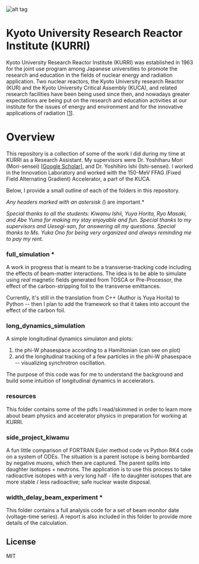 ![alt tag](https://www.rri.kyoto-u.ac.jp/wp-content/themes/rri/image/etoptitle.jpg)

# Kyoto University Research Reactor Institute (KURRI)
Kyoto University Research Reactor Institute (KURRI) was established in 1963 for the joint use program among Japanese universities to promote the research and education in the fields of nuclear energy and radiation application. Two nuclear reactors, the Kyoto University research Reactor (KUR) and the Kyoto University Critical Assembly (KUCA), and related research facilities have been being used since then, and nowadays greater expectations are being put on the research and education activities at our institute for the issues of energy and environment and for the innovative applications of radiation [[1]].

# Overview
This repository is a collection of some of the work I did during my time at KURRI as a Research Assistant. My supervisors were Dr. Yoshiharu Mori (Mori-sensei) [[Google Scholar]], and Dr. Yoshihiro Ishi (Ishi-sensei). I worked in the Innovation Laboratory and worked with the 150-MeV FFAG (Fixed Field Alternating Gradient) Accelerator, a part of the KUCA.  

Below, I provide a small outline of each of the folders in this repository. 

*Any headers marked with an astersisk (*) are important.*

_Special thanks to all the students: Kiwamu Ishii, Yuya Horita, Ryo Masaki, and Abe Yuma for making my stay enjoyable and fun._
_Special thanks to my supervisors and Uesegi-san, for answering all my questions._
_Special thanks to Ms. Yuka Ono for being very organized and always reminding me to pay my rent._

### full_simulation *
A work in progress that is meant to be a transverse-tracking code including the effects of beam-matter interactions. The idea is to be able to simulate using _real_ magnetic fields generated from TOSCA or Pre-Processor, the effect of the carbon-stripping foil to the transverse emittances. 

Currently, it's still in the translation from C++ (Author is Yuya Horita) to Python -- then I plan to add the framework so that it takes into account the effect of the carbon foil.

### long_dynamics_simulation
A simple longitudinal dynamics simulaton and
plots:

1. the phi-W phasespace according to a Hamiltonian (can see on plot)
2. and the longitudinal tracking of a few particles in the phi-W phasespace -- visualizing synchrotron oscillation.

The purpose of this code was for me to understand the background and build some intuition of longitudinal dynamics in accelerators.

### resources
This folder contains some of the pdfs I read/skimmed in order to learn more about beam physics and accelerator physics in preparation for working at KURRI.

### side_project_kiwamu
A fun little comparison of FORTRAN Euler method
code vs Python RK4 code on a system of ODEs. The situation is a parent
isotope is being bombarded by negative muons, which then are captured. The parent splits into daughter
isotopes + neutrons. The application is to use this process to take radioactive
isotopes with a very long half - life to daughter isotopes that are more
stable / less radioactive; safe nuclear waste disposal.

### width_delay_beam_experiment *
This folder contains a full analysis code for a set of beam monitor date (voltage-time series). A report is also included in this folder to provide more details of the calculation.

License
----

MIT


[1]: <http://www.rri.kyoto-u.ac.jp/en/outline/preface>
[Google Scholar]: <https://scholar.google.com/citations?user=emRPCooAAAAJ&hl=en>
